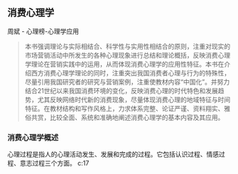 ## 消费心理学

周斌  -  心理榜-心理学应用

> 本书强调理论与实际相结合、科学性与实用性相结合的原则，注重对现实的市场营销活动中所发生的各种心理现象进行总结和理论概括，反映消费心理学理论在营销实践中的运用，从而体现消费心理学的应用性特征。本书在介绍西方消费心理学理论的同时，注重突出我国消费者心理与行为的特殊性，尽量引用我国研究者的研究与营销案例，注重使教材内容“中国化”。并努力结合21世纪以来我国消费环境的变化，反映消费心理的时代特色和发展趋势，尤其反映网络时代新的消费现象，尽量体现消费心理的地域特征与时间特征。在教材结构和写作风格上，力求体系完整、论证严谨、资料翔实、雅俗共赏，比较全面、系统和准确地阐述消费心理学的基本内容及其应用。


### 消费心理学概述

心理过程是指人的心理活动发生、发展和完成的过程。它包括认识过程、情感过程、意志过程三个方面。 
 c:17